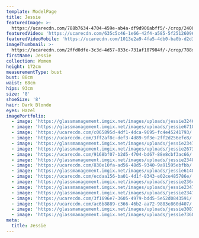 ```yaml
---
template: ModelPage
title: Jessie
featuredImage: >-
  https://ucarecdn.com/788b7634-4704-459e-ab4a-df9d906abff5/-/crop/2400x1314/0,77/-/preview/
featuredVideo: 'https://ucarecdn.com/635c5c46-1e66-42f4-a585-5f251260964d/'
featuredVideoMobile: 'https://ucarecdn.com/1013e2a9-4fa5-4db0-ba0b-d2d3dc4b44fe/'
imageThumbnail: >-
  https://ucarecdn.com/2ffd0dfe-3c3d-4d57-833c-731af107984f/-/crop/788x1094/411,156/-/preview/
firstName: Jessie
collection: Women
height: 172cm
measurementType: bust
bust: 88cm
waist: 68cm
hips: 93cm
size: '8'
shoeSize: '8'
hair: Dark Blonde
eyes: Hazel
imagePortfolio:
  - image: 'https://glassmanagement.imgix.net/images/uploads/jessie324678.jpg'
  - image: 'https://glassmanagement.imgix.net/images/uploads/jessie6718.jpg'
  - image: 'https://ucarecdn.com/c065895d-4df1-4dca-9695-fc4e45241793/'
  - image: 'https://ucarecdn.com/3ff2af8c-def3-4d89-9f3e-2ff2d256efe8/'
  - image: 'https://glassmanagement.imgix.net/images/uploads/jessie234786.jpg'
  - image: 'https://glassmanagement.imgix.net/images/uploads/jessie267389.jpg'
  - image: 'https://ucarecdn.com/9168bf07-b2d5-4704-bd67-88e8cbf3ac66/'
  - image: 'https://glassmanagement.imgix.net/images/uploads/jessie23487.jpg'
  - image: 'https://ucarecdn.com/830e10fa-ad56-48d5-9340-9a91595ebfbb/'
  - image: 'https://glassmanagement.imgix.net/images/uploads/jessie61487293.jpg'
  - image: 'https://ucarecdn.com/ecdaa156-ba01-4d1f-8343-e02ce485786e/'
  - image: 'https://glassmanagement.imgix.net/images/uploads/jessie2364789.jpg'
  - image: 'https://glassmanagement.imgix.net/images/uploads/jessie23478.jpg'
  - image: 'https://glassmanagement.imgix.net/images/uploads/jessie2347869.jpg'
  - image: 'https://ucarecdn.com/3f1696e7-3605-4979-bdd5-5e52d0843591/'
  - image: 'https://ucarecdn.com/ac6b8889-c366-46b2-aa72-9883e860d407/'
  - image: 'https://glassmanagement.imgix.net/images/uploads/jessie30873420.jpg'
  - image: 'https://glassmanagement.imgix.net/images/uploads/jessie73682banner.png'
meta:
  title: Jessie
---
```


